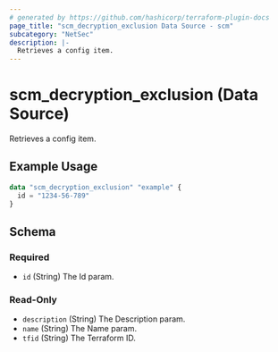 ```yaml
---
# generated by https://github.com/hashicorp/terraform-plugin-docs
page_title: "scm_decryption_exclusion Data Source - scm"
subcategory: "NetSec"
description: |-
  Retrieves a config item.
---
```


# scm_decryption_exclusion (Data Source)

Retrieves a config item.

## Example Usage

```terraform
data "scm_decryption_exclusion" "example" {
  id = "1234-56-789"
}
```

<!-- schema generated by tfplugindocs -->
## Schema

### Required

- `id` (String) The Id param.

### Read-Only

- `description` (String) The Description param.
- `name` (String) The Name param.
- `tfid` (String) The Terraform ID.
